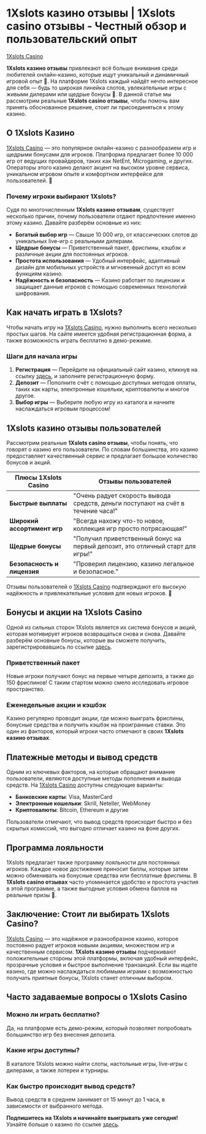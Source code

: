 # 1Xslots казино отзывы | 1Xslots casino отзывы - Честный обзор и пользовательский опыт
[1Xslots Casino](https://brandplay.link/R4xfxqdm)

**1Xslots казино отзывы** привлекают всё больше внимания среди любителей онлайн-казино, которые ищут уникальный и динамичный игровой опыт 🎰. На платформе 1Xslots каждый найдёт нечто интересное для себя — будь то широкая линейка слотов, увлекательные игры с живыми дилерами или щедрые бонусы 🎁. В данной статье мы рассмотрим реальные **1Xslots casino отзывы**, чтобы помочь вам принять обоснованное решение, стоит ли присоединяться к этому казино.

## О 1Xslots Казино

[1Xslots Casino](https://brandplay.link/R4xfxqdm) — это популярное онлайн-казино с разнообразием игр и щедрыми бонусами для игроков. Платформа предлагает более 10 000 игр от ведущих провайдеров, таких как NetEnt, Microgaming, и других. Операторы этого казино делают акцент на высоком уровне сервиса, уникальном игровом опыте и комфортном интерфейсе для пользователей. 🎲

### Почему игроки выбирают 1Xslots?

Судя по многочисленным **1Xslots казино отзывам**, существует несколько причин, почему пользователи отдают предпочтение именно этому казино. Давайте разберём основные из них:

- **Богатый выбор игр** — Свыше 10 000 игр, от классических слотов до уникальных live-игр с реальными дилерами.
- **Щедрые бонусы** — Приветственный пакет, фриспины, кэшбэк и различные акции для постоянных игроков.
- **Простота использования** — Удобный интерфейс, адаптивный дизайн для мобильных устройств и мгновенный доступ ко всем функциям казино.
- **Надёжность и безопасность** — Казино работает по лицензии и защищает данные игроков с помощью современных технологий шифрования.

## Как начать играть в 1Xslots?

Чтобы начать игру на [1Xslots Casino](https://brandplay.link/R4xfxqdm), нужно выполнить всего несколько простых шагов. На сайте имеется удобная регистрационная форма, а также возможность играть бесплатно в демо-режиме.

### Шаги для начала игры

1. **Регистрация** — Перейдите на официальный сайт казино, кликнув на ссылку [здесь](https://brandplay.link/R4xfxqdm), и заполните регистрационную форму.
2. **Депозит** — Пополните счёт с помощью доступных методов оплаты, таких как карты, электронные кошельки, криптовалюты и многое другое.
3. **Выбор игры** — Выберите любую игру из каталога и начните наслаждаться игровым процессом!

## 1Xslots казино отзывы пользователей

Рассмотрим реальные **1Xslots casino отзывы**, чтобы понять, что говорят о казино его пользователи. По словам большинства, это казино предоставляет качественный сервис и предлагает большое количество бонусов и акций.

| Плюсы 1Xslots Casino | Отзывы пользователей |
|-----------------------|----------------------|
| **Быстрые выплаты**  | "Очень радует скорость вывода средств, деньги поступают на счёт в течение часа!" |
| **Широкий ассортимент игр** | "Всегда нахожу что-то новое, коллекция игр просто потрясающая!" |
| **Щедрые бонусы** | "Получил приветственный бонус на первый депозит, это отличный старт для игры!" |
| **Безопасность и лицензия** | "Проверил лицензию, казино легальное и безопасное." |

Отзывы пользователей о [1Xslots Casino](https://brandplay.link/R4xfxqdm) подтверждают его высокую надёжность и привлекательные условия для новых игроков. 🤑

## Бонусы и акции на 1Xslots Casino

Одной из сильных сторон 1Xslots является их система бонусов и акций, которая мотивирует игроков возвращаться снова и снова. Давайте разберём основные бонусы, которые вы сможете получить, зарегистрировавшись по ссылке [здесь](https://brandplay.link/R4xfxqdm).

### Приветственный пакет

Новые игроки получают бонус на первые четыре депозита, а также до 150 фриспинов! С таким стартом можно смело исследовать игровое пространство.

### Еженедельные акции и кэшбэк

Казино регулярно проводит акции, где можно выиграть фриспины, бонусные средства и получить кэшбэк на проигранные ставки. Это один из факторов, который игроки часто отмечают в своих **1Xslots казино отзывах**.

## Платежные методы и вывод средств

Одним из ключевых факторов, на которые обращают внимание пользователи, являются доступные методы пополнения и вывода средств. На [1Xslots Casino](https://brandplay.link/R4xfxqdm) доступны следующие варианты:

- **Банковские карты**: Visa, MasterCard
- **Электронные кошельки**: Skrill, Neteller, WebMoney
- **Криптовалюты**: Bitcoin, Ethereum и другие

Пользователи отмечают, что вывод средств происходит быстро и без скрытых комиссий, что выгодно отличает казино на фоне других.

## Программа лояльности

1Xslots предлагает также программу лояльности для постоянных игроков. Каждое новое достижение приносит баллы, которые затем можно обменивать на бонусные средства или бесплатные фриспины. В **1Xslots casino отзывах** часто упоминается удобство и простота участия в этой программе, а также выгодные условия обмена баллов на реальные призы 🎁.

## Заключение: Стоит ли выбирать 1Xslots Casino?

[1Xslots Casino](https://brandplay.link/R4xfxqdm) — это надёжное и разнообразное казино, которое постоянно радует игроков новыми акциями, множеством игр и качественным сервисом. **1Xslots казино отзывы** подчеркивают положительные стороны этой платформы, включая удобный интерфейс, прозрачные условия и быстрое выполнение транзакций. Если вы ищете казино, где можно наслаждаться любимыми играми с возможностью получать приятные бонусы, 1Xslots станет отличным выбором.

## Часто задаваемые вопросы о 1Xslots Casino

### Можно ли играть бесплатно?

Да, на платформе есть демо-режим, который позволяет попробовать большинство игр без внесения депозита.

### Какие игры доступны?

В каталоге 1Xslots можно найти слоты, настольные игры, live-игры с дилерами, а также лотереи и турниры.

### Как быстро происходит вывод средств?

Вывод средств в среднем занимает от 15 минут до 1 часа, в зависимости от выбранного метода.

**Подпишитесь на 1Xslots и начинайте выигрывать уже сегодня!** Узнайте больше о казино по ссылке [здесь](https://brandplay.link/R4xfxqdm).
